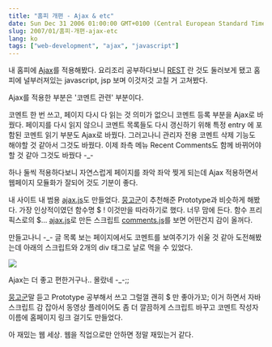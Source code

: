 ```yaml
---
title: "홈피 개편 - Ajax & etc"
date: Sun Dec 31 2006 01:00:00 GMT+0100 (Central European Standard Time)
slug: 2007/01/홈피-개편-ajax-etc
lang: ko
tags: ["web-development", "ajax", "javascript"]
---
```


내 홈피에 [Ajax](http://en.wikipedia.org/wiki/Ajax_%28programming%29)를 적용해봤다. 요리조리 공부하다보니 [REST](http://en.wikipedia.org/wiki/REST) 란 것도 둘러보게 됐고 
홈피에 널부러져있는 javascript, jsp 보며 이것저것 고칠 거 고쳐봤다.

Ajax를 적용한 부분은 '코멘트 관련' 부분이다. 

코멘트 한 번 쓰고, 페이지 다시 다 읽는 것 의미가 없으니 코멘트 등록 부분을 Ajax로 바꿨다.
페이지를 다시 읽지 않으니 코멘트 목록들도 다시 갱신하기 위해 특정 entry 에 포함된 코멘트 읽기 부분도 Ajax로 바꿨다. 그러고나니 관리자 전용 코멘트 삭제 기능도 해야할 것 같아서 그것도 바꿨다.
이제 좌측 메뉴 Recent Comments도 함께 바뀌어야 할 것 같아 그것도 바꿨다 -_-

하나 둘씩 적용하다보니 자연스럽게 페이지를 좌악 좌악 찢게 되는데 Ajax 적용하면서 웹페이지 모듈화가 잘되어 것도 기분이 좋다.

내 사이트 내 범용 [ajax.js](/files/ajax.js.html)도 만들었다. [뭉고군](http://munggo.tistory.com)이 추천해준 Prototype과 비슷하게 해봤다. 
가장 인상적이였던 함수명 $ ! 이것만을 따라하기로 했다. 너무 맘에 든다. 함수 프리픽스로의 $...
[ajax.js](/files/ajax.js.html)로 만든 스크립트 [comments.js](/files/comments.js.html)를 보면 어떤건지 감이 올꺼다.

만들고나니 -_- 글 목록 보는 페이지에서도 코멘트를 보여주기가 쉬울 것 같아 도전해봤는데 아래의 스크립트와 2개의 div 태그로 날로 먹을 수 있었다.

![](/img/bloglist_ajax.png)

Ajax는 더 좋고 편한거구나.. 몰랐네 -_-;;

[뭉고군](http://munggo.tistory.com)말 듣고 Prototype 공부해서 쓰고 그럴껄 괜히 $ 만 좋아가꼬;
이거 하면서 자바스크립트 감 잡아서 동영상 플레이어도 좀 더 깔끔하게 스크립트 바꾸고 코멘트 작성자 이름에 홈페이지 링크 걸기도 만들었다.

아 재밌는 웹 세상. 웹을 직업으로만 안하면 정말 재밌는거 같다.
